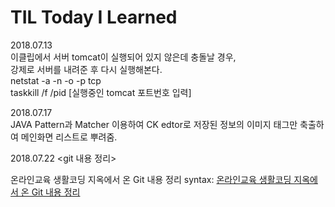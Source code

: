 # TIL Today I Learned 





2018.07.13 <br>
이클립에서 서버 tomcat이 실행되어 있지 않은데 충돌날 경우,<br>
강제로 서버를 내려준 후 다시 실행해본다.<br>
netstat -a -n -o -p tcp <br>
taskkill /f /pid [실행중인 tomcat 포트번호 입력] <br>


2018.07.17 <br>
JAVA Pattern과 Matcher 이용하여 CK edtor로 저장된 정보의 
이미지 태그만 축출하여 메인화면 리스트로 뿌려줌.


2018.07.22 <git 내용 정리><br>

<a herf="https://github.com/jyshine/TIL/blob/master/Editor/ckEditor/ckEditor">온라인교육 생활코딩 지옥에서 온 Git 내용 정리</a>
syntax: [온라인교육 생활코딩 지옥에서 온 Git 내용 정리](https://github.com/jyshine/TIL/blob/master/Editor/ckEditor/ckEditor)
